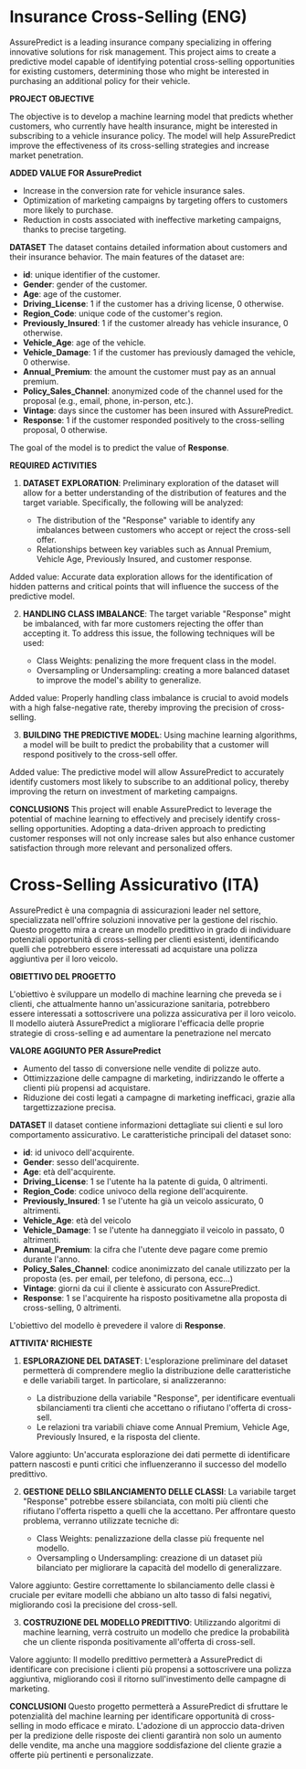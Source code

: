 # Insurance Cross-Selling (ENG)

AssurePredict is a leading insurance company specializing in offering innovative solutions for risk management. This project aims to create a predictive model capable of identifying potential cross-selling opportunities for existing customers, determining those who might be interested in purchasing an additional policy for their vehicle.

**PROJECT OBJECTIVE**

The objective is to develop a machine learning model that predicts whether customers, who currently have health insurance, might be interested in subscribing to a vehicle insurance policy. The model will help AssurePredict improve the effectiveness of its cross-selling strategies and increase market penetration.

**ADDED VALUE FOR AssurePredict**
- Increase in the conversion rate for vehicle insurance sales.
- Optimization of marketing campaigns by targeting offers to customers more likely to purchase.
- Reduction in costs associated with ineffective marketing campaigns, thanks to precise targeting.

**DATASET**
The dataset contains detailed information about customers and their insurance behavior. The main features of the dataset are:

- **id**: unique identifier of the customer.
- **Gender**: gender of the customer.
- **Age**: age of the customer.
- **Driving_License**: 1 if the customer has a driving license, 0 otherwise.
- **Region_Code**: unique code of the customer's region.
- **Previously_Insured**: 1 if the customer already has vehicle insurance, 0 otherwise.
- **Vehicle_Age**: age of the vehicle.
- **Vehicle_Damage**: 1 if the customer has previously damaged the vehicle, 0 otherwise.
- **Annual_Premium**: the amount the customer must pay as an annual premium.
- **Policy_Sales_Channel**: anonymized code of the channel used for the proposal (e.g., email, phone, in-person, etc.).
- **Vintage**: days since the customer has been insured with AssurePredict.
- **Response**: 1 if the customer responded positively to the cross-selling proposal, 0 otherwise.

The goal of the model is to predict the value of **Response**.

**REQUIRED ACTIVITIES**
1. **DATASET EXPLORATION**:
Preliminary exploration of the dataset will allow for a better understanding of the distribution of features and the target variable. Specifically, the following will be analyzed:

    - The distribution of the "Response" variable to identify any imbalances between customers who accept or reject the cross-sell offer.
    - Relationships between key variables such as Annual Premium, Vehicle Age, Previously Insured, and customer response.

Added value: Accurate data exploration allows for the identification of hidden patterns and critical points that will influence the success of the predictive model.

2. **HANDLING CLASS IMBALANCE**:
The target variable "Response" might be imbalanced, with far more customers rejecting the offer than accepting it. To address this issue, the following techniques will be used:

    - Class Weights: penalizing the more frequent class in the model.
    - Oversampling or Undersampling: creating a more balanced dataset to improve the model's ability to generalize.

Added value: Properly handling class imbalance is crucial to avoid models with a high false-negative rate, thereby improving the precision of cross-selling.

3. **BUILDING THE PREDICTIVE MODEL**:
Using machine learning algorithms, a model will be built to predict the probability that a customer will respond positively to the cross-sell offer.

Added value: The predictive model will allow AssurePredict to accurately identify customers most likely to subscribe to an additional policy, thereby improving the return on investment of marketing campaigns.

**CONCLUSIONS**
This project will enable AssurePredict to leverage the potential of machine learning to effectively and precisely identify cross-selling opportunities. Adopting a data-driven approach to predicting customer responses will not only increase sales but also enhance customer satisfaction through more relevant and personalized offers.


# Cross-Selling Assicurativo (ITA)

AssurePredict è una compagnia di assicurazioni leader nel settore, specializzata nell'offrire soluzioni innovative per la gestione del rischio. Questo progetto mira a creare un modello predittivo in grado di individuare potenziali opportunità di cross-selling per clienti esistenti, identificando quelli che potrebbero essere interessati ad acquistare una polizza aggiuntiva per il loro veicolo.

**OBIETTIVO DEL PROGETTO**

L'obiettivo è sviluppare un modello di machine learning che preveda se i clienti, che attualmente hanno un'assicurazione sanitaria, potrebbero essere interessati a sottoscrivere una polizza assicurativa per il loro veicolo. Il modello aiuterà AssurePredict a migliorare l'efficacia delle proprie strategie di cross-selling e ad aumentare la penetrazione nel mercato

**VALORE AGGIUNTO PER AssurePredict**
- Aumento del tasso di conversione nelle vendite di polizze auto.
- Ottimizzazione delle campagne di marketing, indirizzando le offerte a clienti più propensi ad acquistare.
- Riduzione dei costi legati a campagne di marketing inefficaci, grazie alla targettizzazione precisa.

**DATASET**
Il dataset contiene informazioni dettagliate sui clienti e sul loro comportamento assicurativo. Le caratteristiche principali del dataset sono:

- **id**: id univoco dell'acquirente.
- **Gender**: sesso dell'acquirente.
- **Age**: età dell'acquirente.
- **Driving_License**: 1 se l'utente ha la patente di guida, 0 altrimenti.
- **Region_Code**: codice univoco della regione dell'acquirente.
- **Previously_Insured**: 1 se l'utente ha già un veicolo assicurato, 0 altrimenti.
- **Vehicle_Age**: età del veicolo
- **Vehicle_Damage**: 1 se l'utente ha danneggiato il veicolo in passato, 0 altrimenti.
- **Annual_Premium**: la cifra che l'utente deve pagare come premio durante l'anno.
- **Policy_Sales_Channel**: codice anonimizzato del canale utilizzato per la proposta (es. per email, per telefono, di persona, ecc...)
- **Vintage**: giorni da cui il cliente è assicurato con AssurePredict.
- **Response**: 1 se l'acquirente ha risposto positivametne alla proposta di cross-selling, 0 altrimenti.

L'obiettivo del modello è prevedere il valore di **Response**.

**ATTIVITA' RICHIESTE**
1. **ESPLORAZIONE DEL DATASET**:
L'esplorazione preliminare del dataset permetterà di comprendere meglio la distribuzione delle caratteristiche e delle variabili target. In particolare, si analizzeranno:

    - La distribuzione della variabile "Response", per identificare eventuali sbilanciamenti tra clienti che accettano o rifiutano l'offerta di cross-sell.
    - Le relazioni tra variabili chiave come Annual Premium, Vehicle Age, Previously Insured, e la risposta del cliente.

Valore aggiunto: Un'accurata esplorazione dei dati permette di identificare pattern nascosti e punti critici che influenzeranno il successo del modello predittivo.

2. **GESTIONE DELLO SBILANCIAMENTO DELLE CLASSI**:
La variabile target "Response" potrebbe essere sbilanciata, con molti più clienti che rifiutano l'offerta rispetto a quelli che la accettano. Per affrontare questo problema, verranno utilizzate tecniche di:

    - Class Weights: penalizzazione della classe più frequente nel modello.
    - Oversampling o Undersampling: creazione di un dataset più bilanciato per migliorare la capacità del modello di generalizzare.

Valore aggiunto: Gestire correttamente lo sbilanciamento delle classi è cruciale per evitare modelli che abbiano un alto tasso di falsi negativi, migliorando così la precisione del cross-sell.

3. **COSTRUZIONE DEL MODELLO PREDITTIVO**:
Utilizzando algoritmi di machine learning, verrà costruito un modello che predice la probabilità che un cliente risponda positivamente all'offerta di cross-sell.

Valore aggiunto: Il modello predittivo permetterà a AssurePredict di identificare con precisione i clienti più propensi a sottoscrivere una polizza aggiuntiva, migliorando così il ritorno sull'investimento delle campagne di marketing.

**CONCLUSIONI**
Questo progetto permetterà a AssurePredict di sfruttare le potenzialità del machine learning per identificare opportunità di cross-selling in modo efficace e mirato. L'adozione di un approccio data-driven per la predizione delle risposte dei clienti garantirà non solo un aumento delle vendite, ma anche una maggiore soddisfazione del cliente grazie a offerte più pertinenti e personalizzate.
